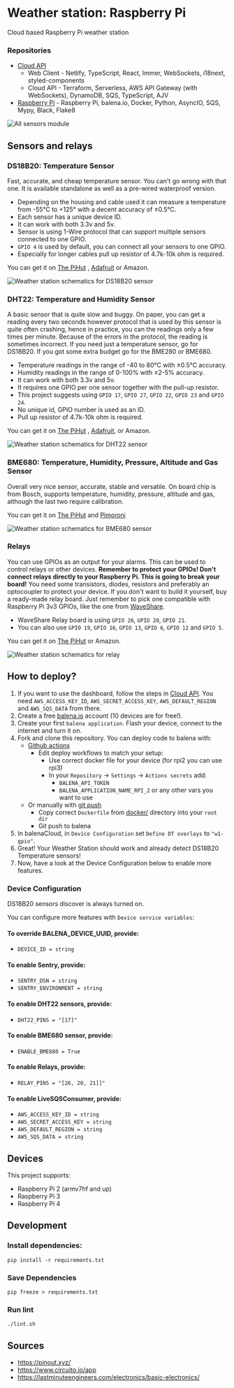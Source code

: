 # Weather station: Raspberry Pi

Cloud based Raspberry Pi weather station

### Repositories

- [Cloud API](https://github.com/bartoszadamczyk/weather-station-cloud)
    - Web Client - Netlify, TypeScript, React, Immer, WebSockets, i18next, styled-components
    - Cloud API - Terraform, Serverless, AWS API Gateway (with WebSockets), DynamoDB, SQS, TypeScript, AJV
- [Raspberry Pi](https://github.com/bartoszadamczyk/weather-station-rpi) - Raspberry Pi, balena.io, Docker, Python,
  AsyncIO, SQS, Mypy, Black, Flake8

![All sensors module](docs/all-sensors-module.jpg)

## Sensors and relays

### DS18B20: Temperature Sensor

Fast, accurate, and cheap temperature sensor. You can't go wrong with that one. It is available standalone as well as a
pre-wired waterproof version.

- Depending on the housing and cable used it can measure a temperature from -55°C to +125° with a decent accuracy of
  ±0.5°C.
- Each sensor has a unique device ID.
- It can work with both 3.3v and 5v.
- Sensor is using 1-Wire protocol that can support multiple sensors connected to one GPIO.
- `GPIO 4` is used by default, you can connect all your sensors to one GPIO.
- Especially for longer cables pull up resistor of 4.7k-10k ohm is required.

You can get it on [The PiHut](https://thepihut.com/products/waterproof-ds18b20-digital-temperature-sensor-extras)
, [Adafruit](https://www.adafruit.com/product/381) or Amazon.

![Weather station schematics for DS18B20 sensor](docs/weather-station-schematics-DS18B20.svg)

### DHT22: Temperature and Humidity Sensor

A basic sensor that is quite slow and buggy. On paper, you can get a reading every two seconds however protocol that is
used by this sensor is quite often crashing, hence in practice, you can the readings only a few times per minute.
Because of the errors in the protocol, the reading is sometimes incorrect. If you need just a temperature sensor, go for
DS18B20. If you got some extra budget go for the BME280 or BME680.

- Temperature readings in the range of -40 to 80°C with ±0.5°C accuracy.
- Humidity readings in the range of 0-100% with ±2-5% accuracy.
- It can work with both 3.3v and 5v.
- It requires one GPIO per one sensor together with the pull-up resistor.
- This project suggests using `GPIO 17`, `GPIO 27`, `GPIO 22`, `GPIO 23` and `GPIO 24`.
- No unique id, GPIO number is used as an ID.
- Pull up resistor of 4.7k-10k ohm is required.

You can get it on [The PiHut](https://thepihut.com/products/dht22-temperature-humidity-sensor-extras)
, [Adafruit](https://www.adafruit.com/product/385), or Amazon.

![Weather station schematics for DHT22 sensor](docs/weather-station-schematics-DHT22.svg)

### BME680: Temperature, Humidity, Pressure, Altitude and Gas Sensor

Overall very nice sensor, accurate, stable and versatile. On board chip is from Bosch, supports temperature, humidity,
pressure, altitude and gas, although the last two require calibration.

You can get it
on [The PiHut](https://thepihut.com/products/adafruit-bme680-temperature-humidity-pressure-and-gas-sensor-ada3660)
and [Pimoroni](https://shop.pimoroni.com/products/bme680-breakout)

![Weather station schematics for BME680 sensor](docs/weather-station-schematics-BME680.svg)

### Relays

You can use GPIOs as an output for your alarms. This can be used to control relays or other devices. **Remember to
protect your GPIOs! Don't connect relays directly to your Raspberry Pi. This is going to break your board!** You need
some transistors, diodes, resistors and preferably an optocoupler to protect your device. If you don't want to build it
yourself, buy a ready-made relay board. Just remember to pick one compatible with Raspberry Pi 3v3 GPIOs, like the one
from [WaveShare](https://www.waveshare.com/wiki/RPi_Relay_Board).

- WaveShare Relay board is using `GPIO 26`, `GPIO 20`, `GPIO 21`.
- You can also use `GPIO 19`, `GPIO 16`, `GPIO 13`, `GPIO 6`, `GPIO 12` and `GPIO 5`.

You can get it on [The PiHut](https://thepihut.com/products/raspberry-pi-relay-board) or Amazon.

![Weather station schematics for relay](docs/weather-station-schematics-relay.svg)


## How to deploy?

1. If you want to use the dashboard, follow the steps in [Cloud API](https://github.com/bartoszadamczyk/weather-station-cloud).
   You need `AWS_ACCESS_KEY_ID`, `AWS_SECRET_ACCESS_KEY`, `AWS_DEFAULT_REGION` and `AWS_SQS_DATA` from there.
2. Create a free [balena.io](balena.io) account (10 devices are for free!).
3. Create your first `balena application`. Flash your device, connect to the internet and turn it on.
4. Fork and clone this repository. You can deploy code to balena with:
    - [Github actions](./.github/workflows)
        - Edit deploy workflows to match your setup:
            - Use correct docker file for your device (for rpi2 you can use rpi3)
            - In your `Repository` -> `Settings` -> `Actions secrets` add:
                - `BALENA_API_TOKEN`
                - `BALENA_APPLICATION_NAME_RPI_2` or any other vars you want to use
    - Or manually with [git push](https://www.balena.io/docs/learn/deploy/deployment/#git-push)
        - Copy correct `Dockerfile` from [docker/](docker) directory into your `root dir`
        - Git push to balena
5. In balenaCloud, in `Device Configuration` set `Define DT overlays` to `"w1-gpio"`.
5. Great! Your Weather Station should work and already detect DS18B20 Temperature sensors!
6. Now, have a look at the Device Configuration below to enable more features.

### Device Configuration

DS18B20 sensors discover is always turned on.

You can configure more features with `Device service variables`:

#### To override BALENA_DEVICE_UUID, provide:

- `DEVICE_ID = string`

#### To enable Sentry, provide:

- `SENTRY_DSN = string`
- `SENTRY_ENVIRONMENT = string`

#### To enable DHT22 sensors, provide:

- `DHT22_PINS = "[17]"`

#### To enable BME680 sensor, provide:

- `ENABLE_BME680 = True`

#### To enable Relays, provide:

- `RELAY_PINS = "[26, 20, 21]]"`

#### To enable LiveSQSConsumer, provide:

- `AWS_ACCESS_KEY_ID = string`
- `AWS_SECRET_ACCESS_KEY = string`
- `AWS_DEFAULT_REGION = string`
- `AWS_SQS_DATA = string`

## Devices

This project supports:

- Raspberry Pi 2 (armv7hf and up)
- Raspberry Pi 3
- Raspberry Pi 4

## Development

### Install dependencies:

```shell
pip install -r requirements.txt
```

### Save Dependencies

```shell
pip freeze > requirements.txt
```

### Run lint

```shell
./lint.sh
```

## Sources

- https://pinout.xyz/
- https://www.circuito.io/app
- https://lastminuteengineers.com/electronics/basic-electronics/


